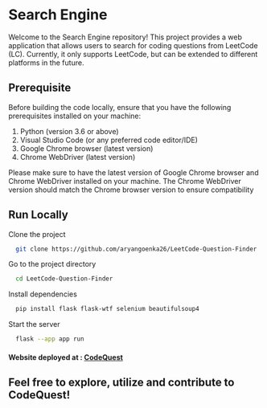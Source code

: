 
# Search Engine

Welcome to the Search Engine repository! This project provides a web application that allows users to search for coding questions from LeetCode (LC). Currently, it only supports LeetCode, but can be extended to different platforms in the future.

## Prerequisite

Before building the code locally, ensure that you have the following prerequisites installed on your machine:

1. Python (version 3.6 or above)
2. Visual Studio Code (or any preferred code editor/IDE)
3. Google Chrome browser (latest version)
4. Chrome WebDriver (latest version)

Please make sure to have the latest version of Google Chrome browser and Chrome WebDriver installed on your machine. The Chrome WebDriver version should match the Chrome browser version to ensure compatibility
## Run Locally

Clone the project

```bash
  git clone https://github.com/aryangoenka26/LeetCode-Question-Finder
```

Go to the project directory

```bash
  cd LeetCode-Question-Finder
```

Install dependencies

```bash
  pip install flask flask-wtf selenium beautifulsoup4
```

Start the server

```bash
  flask --app app run
```

#### Website deployed at : <a href="https://tf-idf-q-finder.onrender.com/">CodeQuest</a>

## Feel free to explore, utilize and contribute to CodeQuest!
